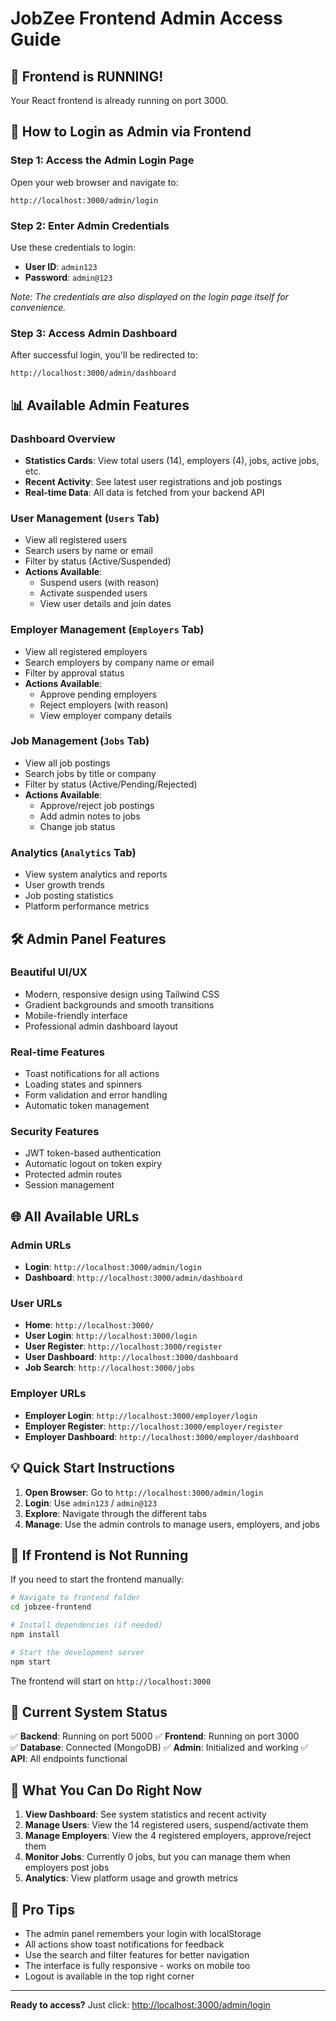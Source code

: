 # JobZee Frontend Admin Access Guide

## 🌟 **Frontend is RUNNING!** 

Your React frontend is already running on port 3000.

## 🔐 **How to Login as Admin via Frontend**

### **Step 1: Access the Admin Login Page**
Open your web browser and navigate to:
```
http://localhost:3000/admin/login
```

### **Step 2: Enter Admin Credentials**
Use these credentials to login:
- **User ID**: `admin123`
- **Password**: `admin@123`

*Note: The credentials are also displayed on the login page itself for convenience.*

### **Step 3: Access Admin Dashboard**
After successful login, you'll be redirected to:
```
http://localhost:3000/admin/dashboard
```

## 📊 **Available Admin Features**

### **Dashboard Overview**
- **Statistics Cards**: View total users (14), employers (4), jobs, active jobs, etc.
- **Recent Activity**: See latest user registrations and job postings
- **Real-time Data**: All data is fetched from your backend API

### **User Management** (`Users` Tab)
- View all registered users
- Search users by name or email
- Filter by status (Active/Suspended)
- **Actions Available**:
  - Suspend users (with reason)
  - Activate suspended users
  - View user details and join dates

### **Employer Management** (`Employers` Tab)
- View all registered employers
- Search employers by company name or email
- Filter by approval status
- **Actions Available**:
  - Approve pending employers
  - Reject employers (with reason)
  - View employer company details

### **Job Management** (`Jobs` Tab)
- View all job postings
- Search jobs by title or company
- Filter by status (Active/Pending/Rejected)
- **Actions Available**:
  - Approve/reject job postings
  - Add admin notes to jobs
  - Change job status

### **Analytics** (`Analytics` Tab)
- View system analytics and reports
- User growth trends
- Job posting statistics
- Platform performance metrics

## 🛠 **Admin Panel Features**

### **Beautiful UI/UX**
- Modern, responsive design using Tailwind CSS
- Gradient backgrounds and smooth transitions
- Mobile-friendly interface
- Professional admin dashboard layout

### **Real-time Features**
- Toast notifications for all actions
- Loading states and spinners
- Form validation and error handling
- Automatic token management

### **Security Features**
- JWT token-based authentication
- Automatic logout on token expiry
- Protected admin routes
- Session management

## 🌐 **All Available URLs**

### **Admin URLs**
- **Login**: `http://localhost:3000/admin/login`
- **Dashboard**: `http://localhost:3000/admin/dashboard`

### **User URLs**
- **Home**: `http://localhost:3000/`
- **User Login**: `http://localhost:3000/login`
- **User Register**: `http://localhost:3000/register`
- **User Dashboard**: `http://localhost:3000/dashboard`
- **Job Search**: `http://localhost:3000/jobs`

### **Employer URLs**
- **Employer Login**: `http://localhost:3000/employer/login`
- **Employer Register**: `http://localhost:3000/employer/register`
- **Employer Dashboard**: `http://localhost:3000/employer/dashboard`

## 💡 **Quick Start Instructions**

1. **Open Browser**: Go to `http://localhost:3000/admin/login`
2. **Login**: Use `admin123` / `admin@123`
3. **Explore**: Navigate through the different tabs
4. **Manage**: Use the admin controls to manage users, employers, and jobs

## 🔧 **If Frontend is Not Running**

If you need to start the frontend manually:

```bash
# Navigate to frontend folder
cd jobzee-frontend

# Install dependencies (if needed)
npm install

# Start the development server
npm start
```

The frontend will start on `http://localhost:3000`

## 📱 **Current System Status**

✅ **Backend**: Running on port 5000
✅ **Frontend**: Running on port 3000  
✅ **Database**: Connected (MongoDB)
✅ **Admin**: Initialized and working
✅ **API**: All endpoints functional

## 🎯 **What You Can Do Right Now**

1. **View Dashboard**: See system statistics and recent activity
2. **Manage Users**: View the 14 registered users, suspend/activate them
3. **Manage Employers**: View the 4 registered employers, approve/reject them  
4. **Monitor Jobs**: Currently 0 jobs, but you can manage them when employers post jobs
5. **Analytics**: View platform usage and growth metrics

## 🚀 **Pro Tips**

- The admin panel remembers your login with localStorage
- All actions show toast notifications for feedback
- Use the search and filter features for better navigation
- The interface is fully responsive - works on mobile too
- Logout is available in the top right corner

---

**Ready to access?** Just click: [http://localhost:3000/admin/login](http://localhost:3000/admin/login)
